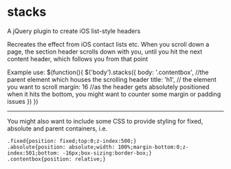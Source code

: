 stacks
======

A jQuery plugin to create iOS list-style headers

Recreates the effect from iOS contact lists etc.  When you scroll down a page, the section header scrolls down with you, until you hit the next content header, which follows you from that point

Example use:
    $(function(){
        $('body').stacks({
            body: '.contentbox', //the parent element which houses the scrolling header
            title: 'h1', // the element you want to scroll
            margin: 16 //as the header gets absolutely positioned when it hits the bottom, you might want to counter some margin or padding issues
        })
    })

***
You might also want to include some CSS to provide styling for fixed, absolute and parent containers, i.e.

    .fixed{position: fixed;top:0;z-index:500;}
    .absolute{position: absolute;width: 100%;margin-bottom:0;z-index:501;bottom: -16px;box-sizing:border-box;}
    .contentbox{position: relative;}
